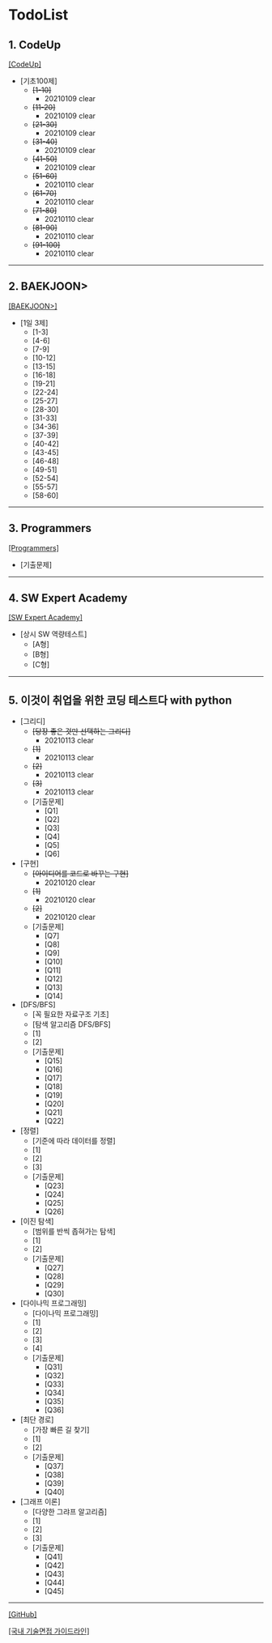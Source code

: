 TodoList
========
## 1. CodeUp
[[CodeUp]](https://www.codeup.kr/)

- [기초100제]
  - ~~[1-10]~~ 
    - 20210109 clear
  - ~~[11-20]~~
    - 20210109 clear
  - ~~[21-30]~~
    - 20210109 clear
  - ~~[31-40]~~
    - 20210109 clear
  - ~~[41-50]~~
    - 20210109 clear
  - ~~[51-60]~~
    - 20210110 clear
  - ~~[61-70]~~
    - 20210110 clear
  - ~~[71-80]~~
    - 20210110 clear
  - ~~[81-90]~~
    - 20210110 clear
  - ~~[91-100]~~
    - 20210110 clear

* * *

## 2. BAEKJOON>
[[BAEKJOON>]](https://www.acmicpc.net/)

- [1일 3제]
   - [1-3]
   - [4-6]
   - [7-9]
   - [10-12]
   - [13-15]
   - [16-18]
   - [19-21]
   - [22-24]
   - [25-27]
   - [28-30]
   - [31-33]
   - [34-36]
   - [37-39]
   - [40-42]
   - [43-45]
   - [46-48]
   - [49-51]
   - [52-54]
   - [55-57]
   - [58-60]
 
- - - - -

## 3. Programmers
[[Programmers]]((https://programmers.co.kr/))

- [기출문제]
  
- - - 

## 4. SW Expert Academy
[[SW Expert Academy]](https://swexpertacademy.com/main/main.do)

- [상시 SW 역량테스트]
   - [A형]
   - [B형]
   - [C형]

- - -

## 5. 이것이 취업을 위한 코딩 테스트다 with python
- [그리디]
  - ~~[당장 좋은 것만 선택하는 그리디]~~
    - 20210113 clear
  - ~~[1]~~
    - 20210113 clear
  - ~~[2]~~
    - 20210113 clear
  - ~~[3]~~
    - 20210113 clear
  - [기출문제]
    - [Q1]
    - [Q2]
    - [Q3]
    - [Q4]
    - [Q5]
    - [Q6]
- [구현]
  - ~~[아이디어를 코드로 바꾸는 구현]~~
    - 20210120 clear 
  - ~~[1]~~
    - 20210120 clear
  - ~~[2]~~
    - 20210120 clear
  - [기출문제]
    - [Q7]
    - [Q8]
    - [Q9]
    - [Q10]
    - [Q11]
    - [Q12]
    - [Q13]
    - [Q14]
- [DFS/BFS]
  - [꼭 필요한 자료구조 기초]
  - [탐색 알고리즘 DFS/BFS]
  - [1]
  - [2]
  - [기출문제]
    - [Q15]
    - [Q16]
    - [Q17]
    - [Q18]
    - [Q19]
    - [Q20]
    - [Q21]
    - [Q22]
- [정렬]
  - [기준에 따라 데이터를 정렬]
  - [1]
  - [2]
  - [3]
  - [기출문제]
    - [Q23]
    - [Q24]
    - [Q25]
    - [Q26]
- [이진 탐색]
  - [범위를 반씩 좁혀가는 탐색]
  - [1]
  - [2]
  - [기출문제]
    - [Q27]
    - [Q28]
    - [Q29]
    - [Q30]
- [다이나믹 프로그래밍]
  - [다이나믹 프로그래밍]
  - [1]
  - [2]
  - [3]
  - [4]
  - [기출문제]
    - [Q31]
    - [Q32]
    - [Q33]
    - [Q34]
    - [Q35]
    - [Q36]
- [최단 경로]
  - [가장 빠른 길 찾기]
  - [1]
  - [2]
  - [기출문제]
    - [Q37]
    - [Q38]
    - [Q39]
    - [Q40]
- [그래프 이론]
  - [다양한 그랴프 알고리즘]
  - [1]
  - [2]
  - [3]
  - [기출문제]
    - [Q41]
    - [Q42]
    - [Q43]
    - [Q44]
    - [Q45]
- - -
[[GitHub]](https://github.com/ksg0605/PythonCodingTest.git)

[[국내 기술면접 가이드라인]](https://github.com/JaeYeopHan/Interview_Question_for_Beginner)